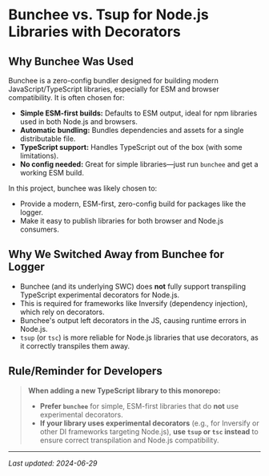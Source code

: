 # Bunchee vs. Tsup for Node.js Libraries with Decorators

## Why Bunchee Was Used

Bunchee is a zero-config bundler designed for building modern JavaScript/TypeScript libraries, especially for ESM and browser compatibility. It is often chosen for:

- **Simple ESM-first builds:** Defaults to ESM output, ideal for npm libraries used in both Node.js and browsers.
- **Automatic bundling:** Bundles dependencies and assets for a single distributable file.
- **TypeScript support:** Handles TypeScript out of the box (with some limitations).
- **No config needed:** Great for simple libraries—just run `bunchee` and get a working ESM build.

In this project, bunchee was likely chosen to:
- Provide a modern, ESM-first, zero-config build for packages like the logger.
- Make it easy to publish libraries for both browser and Node.js consumers.

## Why We Switched Away from Bunchee for Logger

- Bunchee (and its underlying SWC) does **not** fully support transpiling TypeScript experimental decorators for Node.js.
- This is required for frameworks like Inversify (dependency injection), which rely on decorators.
- Bunchee's output left decorators in the JS, causing runtime errors in Node.js.
- `tsup` (or `tsc`) is more reliable for Node.js libraries that use decorators, as it correctly transpiles them away.

## Rule/Reminder for Developers

> **When adding a new TypeScript library to this monorepo:**
> - **Prefer `bunchee`** for simple, ESM-first libraries that do **not** use experimental decorators.
> - **If your library uses experimental decorators** (e.g., for Inversify or other DI frameworks targeting Node.js), **use `tsup` or `tsc` instead** to ensure correct transpilation and Node.js compatibility.

---

_Last updated: 2024-06-29_ 